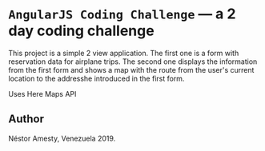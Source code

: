 # `AngularJS Coding Challenge` — a 2 day coding challenge

This project is a simple 2 view application. The first one is a form with reservation data for airplane trips.
The second one displays the information from the first form and shows a map with the route from the user's
current location to the addresshe introduced in the first form.

Uses Here Maps API


## Author

Néstor Amesty, Venezuela 2019.